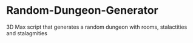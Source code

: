 # Random-Dungeon-Generator
3D Max script that generates a random dungeon with rooms, stalactities and stalagmities

